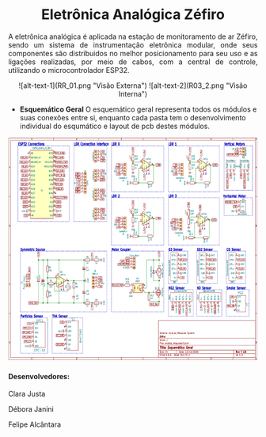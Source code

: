 <h1 align="center">
      Eletrônica Analógica Zéfiro
</h1>

<p align="justify">
      A eletrônica analógica é aplicada na estação de monitoramento de ar Zéfiro, sendo um sistema de instrumentação eletrônica modular, onde seus componentes são distríbuidos no melhor posicionamento para seu uso e as ligações realizadas, por meio de cabos, com a central de controle, utilizando o microcontrolador ESP32.
  
 <p align="center">
      ![alt-text-1](RR_01.png "Visão Externa") ![alt-text-2](R03_2.png "Visão Interna")
  
 - **Esquemático Geral** O esquemático geral representa todos os módulos e suas conexões entre si, enquanto cada pasta tem o desenvolvimento individual do esqumático e layout de pcb destes módulos.
  
  
<p align="center">
      <img src='sch_geral.PNG' height="452" width="657"/>
</p>
  
  
 
  
  #### Desenvolvedores:
  Clara Justa
  
  Débora Janini
  
  Felipe Alcântara
